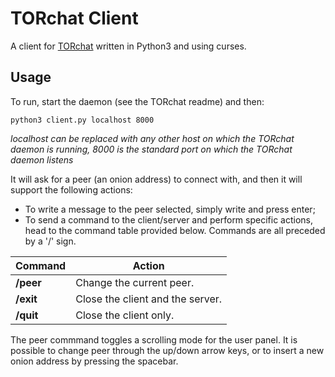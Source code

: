 # TORchat Client

A client for [TORchat](https://github.com/FraMecca/torchat) written in Python3 and using curses.

## Usage

To run, start the daemon (see the TORchat readme) and then:

```
python3 client.py localhost 8000
```
*localhost can be replaced with any other host on which the TORchat daemon is running, 8000 is the standard port on which the TORchat daemon listens*

It will ask for a peer (an onion address) to connect with, and then it will support the following actions:
 * To write a message to the peer selected, simply write and press enter;
 * To send a command to the client/server and perform specific actions, head to the command table provided below. Commands are all preceded by a '/' sign.

| 	Command		| 	Action							|
| ------------- | ----------------------------------|
| 	**/peer**	| Change the current peer.  		|
| 	**/exit**	| Close the client and the server.  |
| 	**/quit**	| Close the client only.  			|

The peer commmand toggles a scrolling mode for the user panel. It is possible to change peer through the up/down arrow keys, or to insert a new onion address by pressing the spacebar. 
